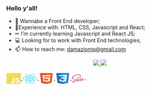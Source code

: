 ### Hello y'all!

- 👀 Wannabe a Front End developer;
- 📁Experience with: HTML, CSS, Javascript and React;
- ✏ I’m currently learning Javascript and React JS;
- 💻 Looking for to work with Front End technologies;
- 📫 How to reach me: damaziomp@gmail.com

<div align="center">
  <a href="https://github.com/murielpacheco">
  <img height="180em" src="https://github-readme-stats.vercel.app/api?username=murielpacheco&show_icons=true&theme=dark&include_all_commits=true&count_private=true"/>
  <img height="180em" src="https://github-readme-stats.vercel.app/api/top-langs/?username=murielpacheco&layout=compact&langs_count=7&theme=dark"/>
</div>

 
<div style="display: inline_block"><br>
  <img align="center" alt="Rafa-Js" height="30" width="40" src="https://raw.githubusercontent.com/devicons/devicon/master/icons/javascript/javascript-plain.svg">
  <img align="center" alt="Rafa-React" height="30" width="40" src="https://raw.githubusercontent.com/devicons/devicon/master/icons/react/react-original.svg">
  <img align="center" alt="Rafa-HTML" height="30" width="40" src="https://raw.githubusercontent.com/devicons/devicon/master/icons/html5/html5-original.svg">
  <img align="center" alt="Rafa-CSS" height="30" width="40" src="https://raw.githubusercontent.com/devicons/devicon/master/icons/css3/css3-original.svg">
  <img align="center" alt="sass" height="30" width="40" src="https://raw.githubusercontent.com/devicons/devicon/9f4f5cdb393299a81125eb5127929ea7bfe42889/icons/sass/sass-original.svg">
</div>
